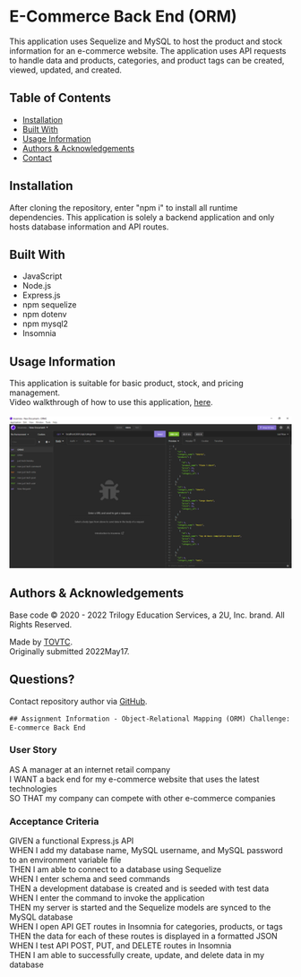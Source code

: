 
  # E-Commerce Back End (ORM)
  
  This application uses Sequelize and MySQL to host the product and stock information for an e-commerce website. The application uses API requests to handle data and products, categories, and product tags can be created, viewed, updated, and created.
  
  ## Table of Contents
  
  * [Installation](#installation)
  * [Built With](#built)
  * [Usage Information](#usage)
  * [Authors & Acknowledgements](#credits)
  * [Contact](#questions)
  
  ## Installation <a name="installation"></a>
  After cloning the repository, enter "npm i" to install all runtime dependencies. This application is solely a backend application and only hosts database information and API routes.
  
  ## Built With <a name="built"></a>
  * JavaScript
  * Node.js
  * Express.js
  * npm sequelize
  * npm dotenv
  * npm mysql2
  * Insomnia

  ## Usage Information<a name="usage"></a>
  This application is suitable for basic product, stock, and pricing management.</br>
  Video walkthrough of how to use this application, [here](https://drive.google.com/drive/folders/1D-TSKg4Vlpj5NHZcqJjckin9SbiqzSUn?usp=sharing).</br>
  </br>![E-Commerce Back End (ORM)](./e-commerce.png "E-Commerce Back End (ORM)")</br>
  
  ## Authors & Acknowledgements<a name="credits"></a>
  
  Base code © 2020 - 2022 Trilogy Education Services, a 2U, Inc. brand. All Rights Reserved.
  
  Made by [TOVTC](https://github.com/TOVTC).</br>
  Originally submitted 2022May17.
  
  ## Questions?<a name="questions"></a>
  Contact repository author via [GitHub](https://github.com/TOVTC).</br>

    ## Assignment Information - Object-Relational Mapping (ORM) Challenge: E-commerce Back End
  ### User Story
  AS A manager at an internet retail company</br>
  I WANT a back end for my e-commerce website that uses the latest technologies</br>
  SO THAT my company can compete with other e-commerce companies
  
  ### Acceptance Criteria
  GIVEN a functional Express.js API</br>
  WHEN I add my database name, MySQL username, and MySQL password to an environment variable file</br>
  THEN I am able to connect to a database using Sequelize</br>
  WHEN I enter schema and seed commands</br>
  THEN a development database is created and is seeded with test data</br>
  WHEN I enter the command to invoke the application</br>
  THEN my server is started and the Sequelize models are synced to the MySQL database</br>
  WHEN I open API GET routes in Insomnia for categories, products, or tags</br>
  THEN the data for each of these routes is displayed in a formatted JSON</br>
  WHEN I test API POST, PUT, and DELETE routes in Insomnia</br>
  THEN I am able to successfully create, update, and delete data in my database</br>
    